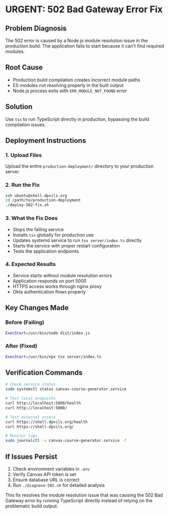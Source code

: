 # URGENT: 502 Bad Gateway Error Fix

## Problem Diagnosis
The 502 error is caused by a Node.js module resolution issue in the production build. The application fails to start because it can't find required modules.

## Root Cause
- Production build compilation creates incorrect module paths
- ES modules not resolving properly in the built output
- Node.js process exits with `ERR_MODULE_NOT_FOUND` error

## Solution
Use `tsx` to run TypeScript directly in production, bypassing the build compilation issues.

## Deployment Instructions

### 1. Upload Files
Upload the entire `production-deployment/` directory to your production server.

### 2. Run the Fix
```bash
ssh ubuntu@shell.dpvils.org
cd /path/to/production-deployment
./deploy-502-fix.sh
```

### 3. What the Fix Does
- Stops the failing service
- Installs `tsx` globally for production use
- Updates systemd service to run `tsx server/index.ts` directly
- Starts the service with proper restart configuration
- Tests the application endpoints

### 4. Expected Results
- Service starts without module resolution errors
- Application responds on port 5000
- HTTPS access works through nginx proxy
- Okta authentication flows properly

## Key Changes Made

### Before (Failing)
```bash
ExecStart=/usr/bin/node dist/index.js
```

### After (Fixed)
```bash
ExecStart=/usr/bin/npx tsx server/index.ts
```

## Verification Commands

```bash
# Check service status
sudo systemctl status canvas-course-generator.service

# Test local endpoints
curl http://localhost:5000/health
curl http://localhost:5000/

# Test external access
curl https://shell.dpvils.org/health
curl https://shell.dpvils.org/

# Monitor logs
sudo journalctl -u canvas-course-generator.service -f
```

## If Issues Persist

1. Check environment variables in `.env`
2. Verify Canvas API token is set
3. Ensure database URL is correct
4. Run `./diagnose-502.sh` for detailed analysis

This fix resolves the module resolution issue that was causing the 502 Bad Gateway error by running TypeScript directly instead of relying on the problematic build output.